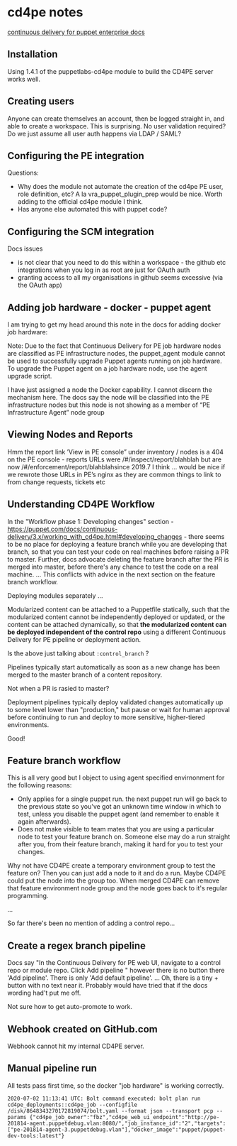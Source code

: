 # cd4pe notes

[continuous delivery for puppet enterprise docs](https://puppet.com/docs/continuous-delivery/3.x/cd_user_guide.html)

## Installation

Using 1.4.1 of the puppetlabs-cd4pe module to build the CD4PE server works well. 

## Creating users

Anyone can create themselves an account, then be logged straight in, and able to create a workspace. This is surprising. No user validation required? Do we just assume all user auth happens via LDAP / SAML?

## Configuring the PE integration

Questions:

- Why does the module not automate the creation of the cd4pe PE user, role definition, etc? A la vra_puppet_plugin_prep would be nice. Worth adding to the official cd4pe module I think. 
- Has anyone else automated this with puppet code?


## Configuring the SCM integration

Docs issues

- is not clear that you need to do this within a workspace - the github etc integrations when you log in as root are just for OAuth auth
- granting access to all my organisations in github seems excessive (via the OAuth app)

## Adding job hardware - docker - puppet agent

I am trying to get my head around this note in the docs for adding docker job hardware:

  Note: Due to the fact that Continuous Delivery for PE job hardware nodes are classified as PE infrastructure nodes, the puppet_agent module cannot be used to successfully upgrade Puppet agents running on job hardware. To upgrade the Puppet agent on a job hardware node, use the agent upgrade script.

I have just assigned a node the Docker capability. I cannot discern the mechanism here. The docs say the node will be classified into the PE infrastructure nodes but this node is not showing as a member of “PE Infrastructure Agent” node group

## Viewing Nodes and Reports

Hmm the report link ’View in PE console” under inventory / nodes is a 404 on the PE console - reports URLs were /#/inspect/report/blahblah but are now /#/enforcement/report/blahblahsince 2019.7 I think … would be nice if we rewrote those URLs in PE’s nginx as they are common things to link to from change requests, tickets etc

## Understanding CD4PE Workflow

In the "Workflow phase 1: Developing changes" section - https://puppet.com/docs/continuous-delivery/3.x/working_with_cd4pe.html#developing_changes - there seems to be no place for deploying a feature branch while you are developing that branch, so that you can test your code on real machines before raising a PR to master. Further, docs advocate deleting the feature branch after the PR is merged into master, before there's any chance to test the code on a real machine. ... This conflicts with advice in the next section on the feature branch workflow. 

Deploying modules separately ... 

  Modularized content can be attached to a Puppetfile statically, such that the modularized content cannot be independently deployed or updated, or the content can be attached dynamically, so that **the modularized content can be deployed independent of the control repo** using a different Continuous Delivery for PE pipeline or deployment action.

Is the above just talking about `:control_branch` ? 

  Pipelines typically start automatically as soon as a new change has been merged to the master branch of a content repository.

Not when a PR is rasied to master? 

  Deployment pipelines typically deploy validated changes automatically up to some level lower than "production," but pause or wait for human approval before continuing to run and deploy to more sensitive, higher-tiered environments.

Good!

## Feature branch workflow

This is all very good but I object to using agent specified envirnonment for the following reasons:

- Only applies for a single puppet run. the next puppet run will go back to the previous state so you've got an unknown time window in which to test, unless you disable the puppet agent (and remember to enable it again afterwards). 
- Does not make visible to team mates that you are using a particular node to test your feature branch on. Someone else may do a run straight after you, from their feature branch, making it hard for you to test your changes. 

Why not have CD4PE create a temporary environment group to test the feature on? Then you can just add a node to it and do a run. Maybe CD4PE could put the node into the group too. When merged CD4PE can remove that feature environment node group and the node goes back to it's regular programming. 

...

So far there's been no mention of adding a control repo... 

## Create a regex branch pipeline

Docs say "In the Continuous Delivery for PE web UI, navigate to a control repo or module repo.
Click Add pipeline " however there is no button there 'Add pipeline'. There is only 'Add default pipeline'.  ... Oh, there is a tiny + button with no text near it. Probably would have tried that if the docs wording had't put me off. 

Not sure how to get auto-promote to work.

## Webhook  created on GitHub.com

Webhook cannot hit my internal CD4PE server. 

## Manual pipeline run

All tests pass first time, so the docker "job hardware" is working correctly. 

```
2020-07-02 11:13:41 UTC: Bolt command executed: bolt plan run cd4pe_deployments::cd4pe_job --configfile /disk/8648343270172819074/bolt.yaml --format json --transport pcp --params {"cd4pe_job_owner":"fbz","cd4pe_web_ui_endpoint":"http://pe-201814-agent.puppetdebug.vlan:8080/","job_instance_id":"2","targets":["pe-201814-agent-3.puppetdebug.vlan"],"docker_image":"puppet/puppet-dev-tools:latest"}
```

